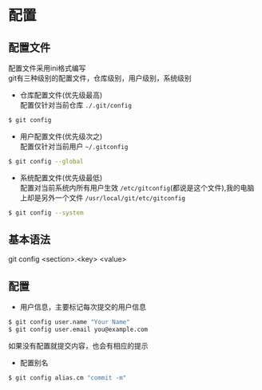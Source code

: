 # 配置

## 配置文件
配置文件采用ini格式编写  
git有三种级别的配置文件，仓库级别，用户级别，系统级别  


- 仓库配置文件(优先级最高)  
  配置仅针对当前仓库 `./.git/config`
```bash
$ git config
```

- 用户配置文件(优先级次之)  
  配置仅针对当前用户 `~/.gitconfig`
```bash
$ git config --global
```

- 系统配置文件(优先级最低)  
  配置对当前系统内所有用户生效 `/etc/gitconfig`(都说是这个文件),我的电脑上却是另外一个文件 `/usr/local/git/etc/gitconfig`
```bash
$ git config --system
```

## 基本语法
git config \<section\>.\<key\> \<value\>


## 配置

- 用户信息，主要标记每次提交的用户信息
```bash
$ git config user.name "Your Name"
$ git config user.email you@example.com
```
如果没有配置就提交内容，也会有相应的提示

- 配置别名
```bash
$ git config alias.cm "commit -m"
```

